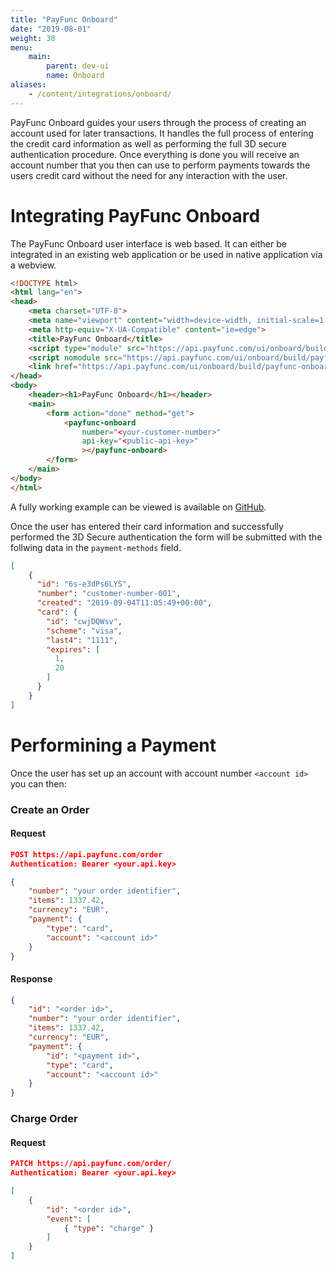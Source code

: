 ```yaml
---
title: "PayFunc Onboard"
date: "2019-08-01"
weight: 30
menu: 
    main:
        parent: dev-ui
        name: Onboard
aliases:
    - /content/integrations/onboard/
---
```


PayFunc Onboard guides your users through the process of creating an account used for later transactions. It handles the full process of entering the credit card information as well as performing the full 3D secure authentication procedure. Once everything is done you will receive an account number that you then can use to perform payments towards the users credit card without the need for any interaction with the user.

# Integrating PayFunc Onboard

The PayFunc Onboard user interface is web based. It can either be integrated in an existing web application or be used in native application via a webview.

```html
<!DOCTYPE html>
<html lang="en">
<head>
	<meta charset="UTF-8">
	<meta name="viewport" content="width=device-width, initial-scale=1.0">
	<meta http-equiv="X-UA-Compatible" content="ie=edge">
	<title>PayFunc Onboard</title>
	<script type="module" src="https://api.payfunc.com/ui/onboard/build/payfunc-onboard.esm.js"></script>
	<script nomodule src="https://api.payfunc.com/ui/onboard/build/payfunc-onboard.js"></script>
	<link href="https://api.payfunc.com/ui/onboard/build/payfunc-onboard.css" rel="stylesheet">
</head>
<body>
	<header><h1>PayFunc Onboard</h1></header>
	<main>
		<form action="done" method="get">
			<payfunc-onboard
				number="<your-customer-number>"
				api-key="<public-api-key>"
				></payfunc-onboard>
		</form>
	</main>
</body>
</html>
```
A fully working example can be viewed is available on [GitHub](https://github.com/payfunc/onboard-example).

Once the user has entered their card information and successfully performed the 3D Secure authentication the form will be submitted with the follwing data in the `payment-methods` field.

```json
[
    {
      "id": "6s-e3dPs6LYS",
      "number": "customer-number-001",
      "created": "2019-09-04T11:05:49+00:00",
      "card": {
        "id": "cwjDQWsv",
        "scheme": "visa",
        "last4": "1111",
        "expires": [
          1,
          20
        ]
      }
    }
]
```

# Performining a Payment
Once the user has set up an account with account number `<account id>` you can then:
### Create an Order
#### Request
```json
POST https://api.payfunc.com/order
Authentication: Bearer <your.api.key>

{
    "number": "your order identifier",
    "items": 1337.42,
    "currency": "EUR",
    "payment": {
        "type": "card",
        "account": "<account id>"
    }
}
```
#### Response
```json
{
    "id": "<order id>",
    "number": "your order identifier",
    "items": 1337.42,
    "currency": "EUR",
    "payment": {
        "id": "<payment id>",
        "type": "card",
        "account": "<account id>"
    }
}
```
### Charge Order
#### Request
```json
PATCH https://api.payfunc.com/order/
Authentication: Bearer <your.api.key>

[
    {
        "id": "<order id>",
        "event": [
            { "type": "charge" }
        ]
    }
]
```
